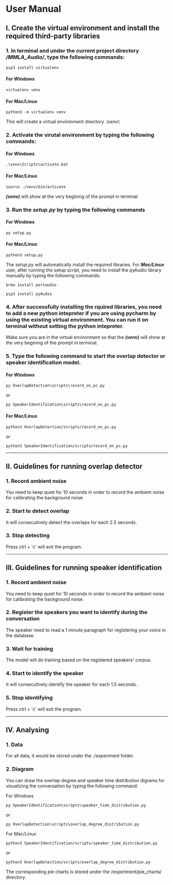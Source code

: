 # User Manual

## I. Create the virtual environment and install the required third-party libraries

### 1. In terminal and under the current project directory */MMLA_Audio/*, type the following commands:

```
pip3 install virtualenv
```

#### For Windows
```
virtualenv venv
```

#### For Mac/Linux
```
python3 -m virtualenv venv
```

This will create a virtual environment directory *.\venv\\*

### 2. Activate the virutal environment by typing the following commands:

#### For Windows
```
.\venv\Scripts\activate.bat
```

#### For Mac/Linux
```
source ./venv/bin/activate
```
***(venv)*** will show at the very begining of the prompt in terminal


### 3. Run the *setup.py* by typing the following commands
#### For Windows
```
py setup.py
```

#### For Mac/Linux
```
python3 setup.py
```

The *setup.py* will automatically install the required libraries. For ***Mac/Linux*** user, after running the setup script, you need to install the pyAudio library manually by typing the following commands:

```
brew install portaudio
```

```
pip3 install pyAudio
```

### 4. After successfully installing the rquired libraries, you need to add a new python intepreter if you are using pycharm by using the existing virtual environment. You can run it on terminal without setting the python intepreter.

Make sure you are in the virtual environment so that the ***(venv)*** will show at the very begining of the prompt in terminal.

### 5. Type the following command to start the overlap detector or speaker identification model.

#### For Windows
```
py OverlapDetection\scripts\record_on_pc.py
```
or
```
py SpeakerIdentification\scripts\record_on_pc.py
```


#### For Mac/Linux
```
python3 OverlapDetection/scripts/record_on_pc.py
```
or
```
python3 SpeakerIdentification/scripts/record_on_pc.py
```

---
## II. Guidelines for running overlap detector
### 1. Record ambient noise
You need to keep quiet for 10 seconds in order to record the ambient noise for calibrating the background noise.
### 2. Start to detect overlap
It will consecutively detect the overlaps for each 2.5 seconds.
### 3. Stop detecting
Press ctrl + 'c' will exit the program.

---
## III. Guidelines for running speaker identification
### 1. Record ambient noise
You need to keep quiet for 10 seconds in order to record the ambient noise for calibrating the background noise.
### 2. Register the speakers you want to identify during the conversation
The speaker need to read a 1 minute paragraph for registering your voice in the database. 
### 3. Wait for training
The model will do training based on the registered speakers' corpus.
### 4. Start to identify the speaker
It will consecutively identify the speaker for each 1.5 seconds.
### 5. Stop identifying
Press ctrl + 'c' will exit the program.


---
## IV. Analysing
### 1. Data
For all data, it would be stored under the ./experiment folder.
### 2. Diagram
You can draw the overlap degree and speaker time distribution digrams for visualizing the conversation by typing the following command:

For Windows
```
py SpeakerIdentification\scripts\speaker_time_distribution.py
```
or
```
py OverlapDetection\scripts\overlap_degree_distribution.py
```

For Mac/Linux
```
python3 SpeakerIdentification/scripts/speaker_time_distribution.py
```
or
```
python3 OverlapDetection/scripts/overlap_degree_distribution.py
```

The corresponding pie charts is stored under the /experiment/pie_charts/ directory.





